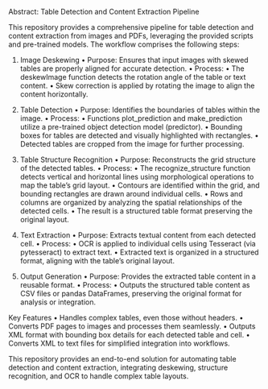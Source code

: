 Abstract: Table Detection and Content Extraction Pipeline

This repository provides a comprehensive pipeline for table detection and content extraction from images and PDFs, leveraging the provided scripts and pre-trained models. The workflow comprises the following steps:

1. Image Deskewing
	•	Purpose: Ensures that input images with skewed tables are properly aligned for accurate detection.
	•	Process:
	•	The deskewImage function detects the rotation angle of the table or text content.
	•	Skew correction is applied by rotating the image to align the content horizontally.

2. Table Detection
	•	Purpose: Identifies the boundaries of tables within the image.
	•	Process:
	•	Functions plot_prediction and make_prediction utilize a pre-trained object detection model (predictor).
	•	Bounding boxes for tables are detected and visually highlighted with rectangles.
	•	Detected tables are cropped from the image for further processing.

3. Table Structure Recognition
	•	Purpose: Reconstructs the grid structure of the detected tables.
	•	Process:
	•	The recognize_structure function detects vertical and horizontal lines using morphological operations to map the table’s grid layout.
	•	Contours are identified within the grid, and bounding rectangles are drawn around individual cells.
	•	Rows and columns are organized by analyzing the spatial relationships of the detected cells.
	•	The result is a structured table format preserving the original layout.

4. Text Extraction
	•	Purpose: Extracts textual content from each detected cell.
	•	Process:
	•	OCR is applied to individual cells using Tesseract (via pytesseract) to extract text.
	•	Extracted text is organized in a structured format, aligning with the table’s original layout.

5. Output Generation
	•	Purpose: Provides the extracted table content in a reusable format.
	•	Process:
	•	Outputs the structured table content as CSV files or pandas DataFrames, preserving the original format for analysis or integration.

Key Features
	•	Handles complex tables, even those without headers.
	•	Converts PDF pages to images and processes them seamlessly.
	•	Outputs XML format with bounding box details for each detected table and cell.
	•	Converts XML to text files for simplified integration into workflows.

This repository provides an end-to-end solution for automating table detection and content extraction, integrating deskewing, structure recognition, and OCR to handle complex table layouts.
